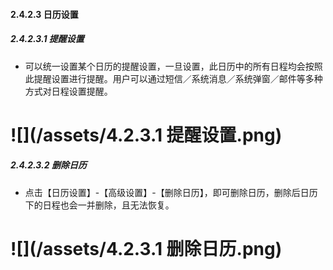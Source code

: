 #### 2.4.2.3 日历设置

##### 2.4.2.3.1 提醒设置

* 可以统一设置某个日历的提醒设置，一旦设置，此日历中的所有日程均会按照此提醒设置进行提醒。用户可以通过短信／系统消息／系统弹窗／邮件等多种方式对日程设置提醒。

# ![](/assets/4.2.3.1 提醒设置.png)

##### 2.4.2.3.2 删除日历

* 点击【日历设置】-【高级设置】-【删除日历】，即可删除日历，删除后日历下的日程也会一并删除，且无法恢复。

# ![](/assets/4.2.3.1 删除日历.png)


